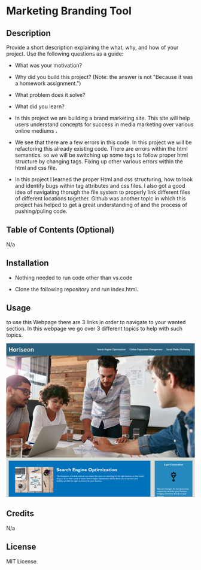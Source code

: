 # Marketing Branding Tool 

## Description

Provide a short description explaining the what, why, and how of your project. Use the following questions as a guide:

- What was your motivation?
- Why did you build this project? (Note: the answer is not "Because it was a homework assignment.")
- What problem does it solve?
- What did you learn?

- In this project we are building a brand marketing site. This site will help users understand concepts for success in media marketing over various online mediums . 

- We see that there are a few errors in this code. In this project we will be refactoring this already existing code.
    There are errors within the html semantics. so we will be switching up some tags to follow proper html structure by changing tags. 
    Fixing up other various errors within the html and css file.

- In this project I learned the proper Html and css structuring, how to look and identify bugs within tag attributes and css files. I also got a good idea of navigating thorugh the file system to properly link different files of different locations together. Github was another topic in which this project has helped
to get a great understanding of and the process of pushing/puling code.


## Table of Contents (Optional)

N/a

## Installation

- Nothing needed to run code other than vs.code

- Clone the following repository and run index.html.

## Usage

to use this Webpage there are 3 links in order to navigate to your wanted section. In this webpage we go over 3 different topics to help with such topics.

![Website screenshot](./Develop/assets/images/Capture.png)

## Credits

N/a

## License

MIT License.